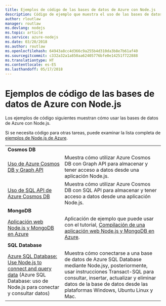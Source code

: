 ```yaml
---
title: Ejemplos de código de las bases de datos de Azure con Node.js
description: Código de ejemplo que muestra el uso de las bases de datos de Azure con Node.js.
author: rloutlaw
manager: routlaw
ms.devlang: nodejs
ms.topic: article
ms.service: azure-nodejs
ms.date: 03/20/2018
ms.author: routlaw
ms.openlocfilehash: 64943a8cc4d366c9a255b4d310da3b8e7b61af40
ms.sourcegitcommit: c332a32a1a850aa62405776bfe0e14251f722888
ms.translationtype: HT
ms.contentlocale: es-ES
ms.lasthandoff: 05/17/2018
---
```

# <a name="azure-databases-with-nodejs-code-samples"></a>Ejemplos de código de las bases de datos de Azure con Node.js

Los ejemplos de código siguientes muestran cómo usar las bases de datos de Azure con Node.js.

Si se necesita código para otras tareas, puede examinar la lista completa de [ejemplos de Node.js de Azure](https://azure.microsoft.com/resources/samples/?term=nodejs).

| | |
|---|---|
| **Cosmos DB** ||
| [Uso de Azure Cosmos DB y Graph API](https://azure.microsoft.com/resources/samples/azure-cosmos-db-graph-nodejs-getting-started/) | Muestra cómo utilizar Azure Cosmos DB con Graph API para almacenar y tener acceso a datos desde una aplicación Node.js. |
| [Uso de SQL API de Azure Cosmos DB](https://azure.microsoft.com/resources/samples/azure-cosmos-db-documentdb-nodejs-getting-started/) | Muestra cómo utilizar Azure Cosmos DB con SQL API para almacenar y tener acceso a datos desde una aplicación Node.js. |
| **MongoDB** ||
| [Aplicación web Node.js y MongoDB en Azure](https://azure.microsoft.com/resources/samples/meanjs/) | Aplicación de ejemplo que puede usar con el tutorial, [Compilación de una aplicación web Node.js y MongoDB en Azure](http://docs.microsoft.com/azure/app-service-web/app-service-web-tutorial-nodejs-mongodb-app?toc=/azure/node/toc.json&bc=/azure/node/toc.json). |
| **SQL Database** ||
| [Azure SQL Database: Use Node.js to connect and query data](https://docs.microsoft.com/azure/sql-database/sql-database-connect-query-nodejs) (Azure SQL Database: uso de Node.js para conectar y consultar datos) | Muestra cómo conectarse a una base de datos de Azure SQL Database mediante Node.jsy, posteriormente, usar instrucciones Transact-SQL para consultar, insertar, actualizar y eliminar datos de la base de datos desde las plataformas Windows, Ubuntu Linux y Mac. |
